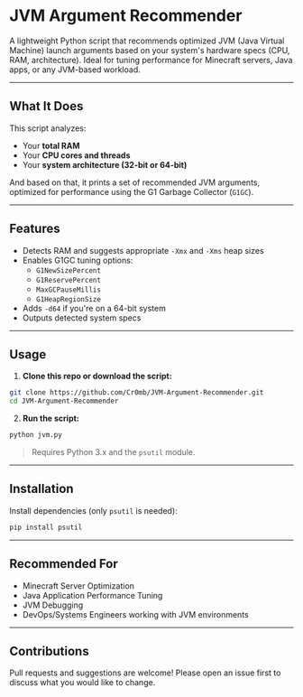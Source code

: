 # JVM Argument Recommender

A lightweight Python script that recommends optimized JVM (Java Virtual Machine) launch arguments based on your system's hardware specs (CPU, RAM, architecture). Ideal for tuning performance for Minecraft servers, Java apps, or any JVM-based workload.

---

## What It Does

This script analyzes:
- Your **total RAM**
- Your **CPU cores and threads**
- Your **system architecture (32-bit or 64-bit)**

And based on that, it prints a set of recommended JVM arguments, optimized for performance using the G1 Garbage Collector (`G1GC`).

---

## Features

- Detects RAM and suggests appropriate `-Xmx` and `-Xms` heap sizes
- Enables G1GC tuning options:
  - `G1NewSizePercent`
  - `G1ReservePercent`
  - `MaxGCPauseMillis`
  - `G1HeapRegionSize`
- Adds `-d64` if you're on a 64-bit system
- Outputs detected system specs

---

## Usage

1. **Clone this repo or download the script:**

```bash
git clone https://github.com/Cr0mb/JVM-Argument-Recommender.git
cd JVM-Argument-Recommender
````

2. **Run the script:**

```bash
python jvm.py
```

> Requires Python 3.x and the `psutil` module.

---

## Installation

Install dependencies (only `psutil` is needed):

```bash
pip install psutil
```

---

## Recommended For

* Minecraft Server Optimization
* Java Application Performance Tuning
* JVM Debugging
* DevOps/Systems Engineers working with JVM environments

---


## Contributions

Pull requests and suggestions are welcome! Please open an issue first to discuss what you would like to change.


